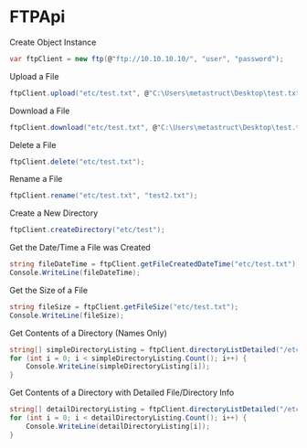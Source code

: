 # FTPApi
Create Object Instance
```cs
var ftpClient = new ftp(@"ftp://10.10.10.10/", "user", "password");
```
Upload a File
```cs
ftpClient.upload("etc/test.txt", @"C:\Users\metastruct\Desktop\test.txt");
```
Download a File
```cs
ftpClient.download("etc/test.txt", @"C:\Users\metastruct\Desktop\test.txt");
```
Delete a File
```cs
ftpClient.delete("etc/test.txt");
```
Rename a File
```cs
ftpClient.rename("etc/test.txt", "test2.txt");
```
Create a New Directory
```cs
ftpClient.createDirectory("etc/test");
```
Get the Date/Time a File was Created
```cs
string fileDateTime = ftpClient.getFileCreatedDateTime("etc/test.txt");
Console.WriteLine(fileDateTime);
```
Get the Size of a File
```cs
string fileSize = ftpClient.getFileSize("etc/test.txt");
Console.WriteLine(fileSize);
```
Get Contents of a Directory (Names Only)
```cs
string[] simpleDirectoryListing = ftpClient.directoryListDetailed("/etc");
for (int i = 0; i < simpleDirectoryListing.Count(); i++) { 
    Console.WriteLine(simpleDirectoryListing[i]); 
}
```
Get Contents of a Directory with Detailed File/Directory Info
```cs
string[] detailDirectoryListing = ftpClient.directoryListDetailed("/etc");
for (int i = 0; i < detailDirectoryListing.Count(); i++) { 
    Console.WriteLine(detailDirectoryListing[i]); 
}
```
